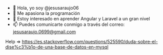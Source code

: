 - 👋 Hola, yo soy @jesusaraujo06
- 👀 Me apasiona la programación
- 🌱 Estoy interesado en aprender Angular y Laravel a un gran nivel
- 📫 Puedes comunicarte conmigo a través del correo: jesusaraujo.0699@gmail.com

Help => https://es.stackoverflow.com/questions/525590/duda-sobre-el-dise%c3%b1o-de-una-base-de-datos-en-mysql

<!---
jesusaraujo06/jesusaraujo06 is a ✨ special ✨ repository because its `README.md` (this file) appears on your GitHub profile.
You can click the Preview link to take a look at your changes.
--->
